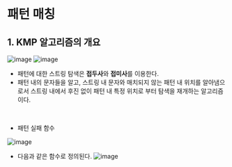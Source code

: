 # 패턴 매칭

## 1. KMP 알고리즘의 개요
![image](https://user-images.githubusercontent.com/41320453/184061653-ba626c88-fb72-4ea0-ab41-a4ae13550bd1.png)
![image](https://user-images.githubusercontent.com/41320453/184061660-5fe90601-405e-49ce-ae23-3934487bd5df.png)

- 패턴에 대한 스트링 탐색은 **접두사**와 **접미사**를 이용한다.
- 패턴 내의 문자들을 알고, 스트링 내 문자와 매치되지 않는 패턴 내 위치를 알아냄으로서 스트링 내에서 후진 없이 패턴 내 특정 위치로 부터 탐색을 재개하는 알고리즘이다.
<br>

- 패턴 실패 함수

![image](https://user-images.githubusercontent.com/41320453/184061744-a437d5eb-bed0-4b22-9d06-dca890f02bf0.png)

- 다음과 같은 함수로 정의된다.
![image](https://user-images.githubusercontent.com/41320453/184062318-359af1f9-c0b5-4777-a8d7-43e78a241413.png)
